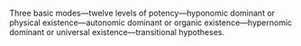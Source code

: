 Three basic modes—twelve levels of potency—hyponomic dominant or physical existence—autonomic dominant or organic existence—hypernomic dominant or universal existence—transitional hypotheses.